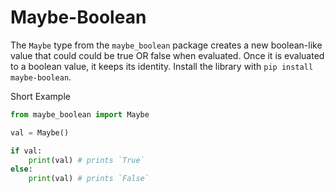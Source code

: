 # Maybe-Boolean

The `Maybe` type from the `maybe_boolean` package creates a new boolean-like value that could could be true OR false when evaluated. Once it is evaluated to a boolean value, it keeps its identity. Install the library with `pip install maybe-boolean`.

Short Example
```py
from maybe_boolean import Maybe

val = Maybe()

if val:
	print(val) # prints `True`
else:
	print(val) # prints `False`

```